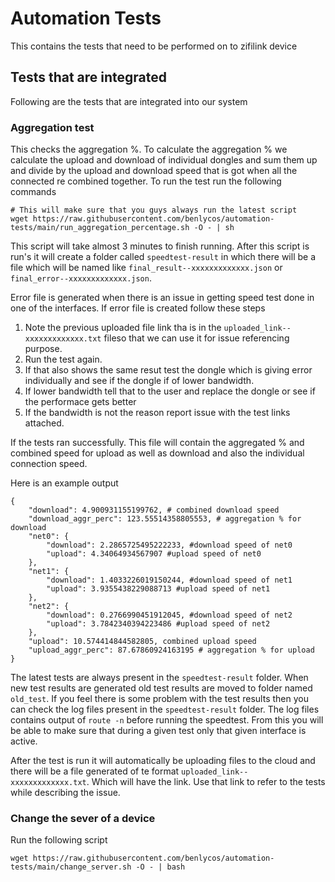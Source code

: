 # Automation Tests
This contains the tests that need to be performed on to zifilink device

## Tests that are integrated
Following are the tests that are integrated into our system

### Aggregation test
This checks the aggregation %. To calculate the aggregation % we calculate the upload and download of individual dongles and sum them up and divide by the upload and download speed that is got when all the connected re combined together.
To run the test run the following commands

```
# This will make sure that you guys always run the latest script
wget https://raw.githubusercontent.com/benlycos/automation-tests/main/run_aggregation_percentage.sh -O - | sh
```
This script will take almost 3 minutes to finish running. After this script is run's it will create a folder called `speedtest-result` in which there will be a file which will be named like `final_result--xxxxxxxxxxxxx.json` or `final_error--xxxxxxxxxxxxx.json`. 

Error file is generated when there is an issue in getting speed test done in one of the interfaces. If error file is created follow these steps
1. Note the previous uploaded file link tha is in the `uploaded_link--xxxxxxxxxxxxx.txt` fileso that we can use it for issue referencing purpose.
2. Run the test again. 
3. If that also shows the same resut test the dongle which is giving error individually and see if the dongle if of lower bandwidth. 
4. If lower bandwidth tell that to the user and replace the dongle or see if the performace gets better
5. If the bandwidth is not the reason report issue with the test links attached.


If the tests ran successfully. This file will contain the aggregated % and combined speed for upload as well as download and also the individual connection speed. 

Here is an example output

```
{
    "download": 4.900931155199762, # combined download speed
    "download_aggr_perc": 123.55514358805553, # aggregation % for download
    "net0": {
        "download": 2.2865725495222233, #download speed of net0
        "upload": 4.34064934567907 #upload speed of net0
    }, 
    "net1": {
        "download": 1.4033226019150244, #download speed of net1
        "upload": 3.9355438229088713 #upload speed of net1
    }, 
    "net2": {
        "download": 0.2766990451912045, #download speed of net2
        "upload": 3.7842340394223486 #upload speed of net2
    }, 
    "upload": 10.574414844582805, combined upload speed 
    "upload_aggr_perc": 87.67860924163195 # aggregation % for upload
}
```
The latest tests are always present in the `speedtest-result` folder. When new test results are generated old test results are moved to folder named `old_test`.
If you feel there is some problem with the test results then you can check the log files present in the `speedtest-result` folder. The log files contains output of `route -n` before running the speedtest. From this you will be able to make sure that during a given test only that given interface is active. 

After the test is run it will automatically be uploading files to the cloud and there will be a file generated of te format `uploaded_link--xxxxxxxxxxxxx.txt`.
Which will have the link. Use that link to refer to the tests while describing the issue.

### Change the sever of a device
Run the following script

```
wget https://raw.githubusercontent.com/benlycos/automation-tests/main/change_server.sh -O - | bash
```

